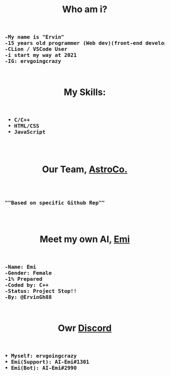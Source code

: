 <h1 align="center">
Who am i?
</h1>
<pre>
<h3>
-My name is "Ervin"
-15 years old programmer (Web dev)(front-end developer)(CyberSecurity)
-CLion / VSCode User
-i start my way at 2021
-IG: ervgoingcrazy
</h3>
</pre>
<h1 align="center">
My Skills: 
</h1>

<pre >
<h3>
 • C/C++
 • HTML/CSS
 • JavaScript
 </h3>
</pre>

<h1 align="center">
Our Team, <a title="AstroCo." href="https://github.com/AstroCorporation"> AstroCo. </a>
</h1>

<pre>
<h3>
 
""Based on specific Github Rep""
</h3>
 
</pre>

<h1 align="center">
Meet my own AI, <a title="Emi's repository" href="https://github.com/ErvinGh88/AI-Emi"> Emi </a>
</h1>

<pre>
<h3>
-Name: Emi
-Gender: Female
-1% Prepared
-Coded by: C++
-Status: Project Stop!!
-By: @ErvinGh88
</h3>
</pre>
<h1 align="center">
  Owr <a title="Dark Planet" href="https://discord.gg/ajr4J9ZqET">Discord</a>
</h1>

<pre>
<h3>
• Myself: ervgoingcrazy
• Emi(Support): AI-Emi#1301
• Emi(Bot): AI-Emi#2990
</h3>
</pre>
